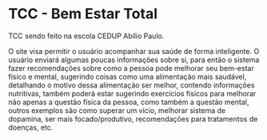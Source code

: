 # TCC - Bem Estar Total
TCC sendo feito na escola CEDUP Abílio Paulo.

 O site visa permitir o usuário acompanhar sua saúde de forma inteligente. O usuário enviará algumas poucas informações sobre si, para então o sistema fazer recomendações sobre como a pessoa pode melhorar seu bem-estar físico e mental, sugerindo coisas como uma alimentação mais saudável, detalhando o motivo dessa alimentação ser melhor, contendo informações nutritivas, também poderá estar sugerindo exercícios físicos para melhorar não apenas a questão física da pessoa, como também a questão mental, outros exemplos são como superar um vicio, melhorar sistema de dopamina, ser mais focado/produtivo, recomendações para tratamentos de doenças, etc.
